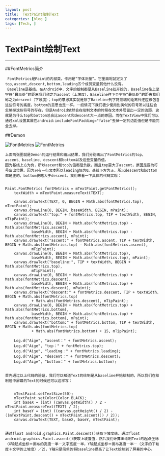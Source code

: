 ```yaml
---
layout: post  
title:  TextPaint绘制Text
categories: [blog ]  
tags: [Tech, ]     
---
```

# TextPaint绘制Text

****
##FontMetrics简介

     FontMetrics是Paint的内部类，作用是“字体测量”。它里面呢就定义了top,ascent,descent,bottom,leading五个成员变量其他什么没有。
     Baseline是基线，在Android中，文字的绘制都是从Baseline处开始的，Baseline往上至字符“最高处”的距离我们称之为ascent（上坡度），Baseline往下至字符“最低处”的距离我们称之为descent（下坡度）；top的意思其实就是除了Baseline到字符顶端的距离外还应该包含这些符号的高度，bottom的意思也是一样。一般情况下我们极少使用到类似的符号所以往往会忽略掉这些符号的存在，但是Android依然会在绘制文本的时候在文本外层留出一定的边距，这就是为什么top和bottom总会比ascent和descent大一点的原因。而在TextView中我们可以通过xml设置其属性android:includeFontPadding="false"去掉一定的边距值但是不能完全去掉。
     
##Demon

 ![FontMetrics](http://i2.piimg.com/4851/e9666c5f478233fd.png) 
 ![FontMetrics](http://i2.piimg.com/4851/79ec9808bf6e1f3f.png)
 
    上面两张图就是Demon的运行结果和输出结果，我们分别画出了FontMetrics的top、ascent、baseline、descent和bottom以及这些变量的值。
    因为基线上方为负，所以ascent和top的值都是负数，而且top要大于ascent，原因是要为符号留出位置。因为只有一行文本所以leading恒为0。基线下方为正，所以descent和bottom都是正的，bottom要略大于descent。我们来看一下具体的代码实现：
    
    
    Paint.FontMetrics fontMetrics = mTextPaint.getFontMetrics();
        textWidth = mTextPaint.measureText(TEXT);

        canvas.drawText(TEXT, 0, BEGIN + Math.abs(fontMetrics.top), mTextPaint);
        canvas.drawLine(0, BEGIN, baseWidth, BEGIN, mPaint);
        canvas.drawText("top:" + fontMetrics.top, TIP + textWidth, BEGIN, mTipPaint);
        canvas.drawLine(0, BEGIN + Math.abs(fontMetrics.top) - Math.abs(fontMetrics.ascent),
                baseWidth, BEGIN + Math.abs(fontMetrics.top) - Math.abs(fontMetrics.ascent), mPaint);
        canvas.drawText("ascent:" + fontMetrics.ascent, TIP + textWidth, BEGIN + Math.abs(fontMetrics.top) - Math.abs(fontMetrics.ascent),
                mTipPaint);
        canvas.drawLine(0, BEGIN + Math.abs(fontMetrics.top),
                baseWidth, BEGIN + Math.abs(fontMetrics.top), mPaint);
        canvas.drawText("baseline:", TIP + textWidth, BEGIN + Math.abs(fontMetrics.top),
                mTipPaint);
        canvas.drawLine(0, BEGIN + Math.abs(fontMetrics.top) + Math.abs(fontMetrics.descent),
                baseWidth, BEGIN + Math.abs(fontMetrics.top) + Math.abs(fontMetrics.descent), mPaint);
        canvas.drawText("descent:" + fontMetrics.descent, TIP + textWidth, BEGIN + Math.abs(fontMetrics.top)
                + Math.abs(fontMetrics.descent), mTipPaint);
        canvas.drawLine(0, BEGIN + Math.abs(fontMetrics.top) + Math.abs(fontMetrics.bottom),
                baseWidth, BEGIN + Math.abs(fontMetrics.top) + Math.abs(fontMetrics.bottom), mPaint);
        canvas.drawText("bottom:" + fontMetrics.bottom, TIP + textWidth, BEGIN + Math.abs(fontMetrics.top)
                + Math.abs(fontMetrics.bottom) + 15, mTipPaint);

        Log.d("Aige", "ascent：" + fontMetrics.ascent);
        Log.d("Aige", "top：" + fontMetrics.top);
        Log.d("Aige", "leading：" + fontMetrics.leading);
        Log.d("Aige", "descent：" + fontMetrics.descent);
        Log.d("Aige", "bottom：" + fontMetrics.bottom);
        
        
    首先通过以上代码的验证，我们可以知道Text的绘制是从baseline开始绘制的，所以我们在绘制居中屏幕的Text的时候还可以这样写：
    
    
        mTextPaint.setTextSize(50);
        mTextPaint.setColor(Color.BLACK);
        int baseX = (int) (canvas.getWidth() / 2 - mTextPaint.measureText(TEXT) / 2);
        int baseY = (int) ((canvas.getHeight() / 2) - ((mTextPaint.descent() + mTextPaint.ascent()) / 2));
        canvas.drawText(TEXT, baseX, baseY, mTextPaint);
        
        
    通过float android.graphics.Paint.descent()获取下坡度值，通过float android.graphics.Paint.ascent()获取上坡度值，然后我们计算出绘制Text的起点坐标（X轴起点坐标＝画布的宽度一半－文字宽度一半，Y轴起点坐标＝画布高度一半－（文字的下坡度＋文字的上坡度）／2），Y轴只是简单的将baseline提高了让Text绘制到了屏幕的中心。